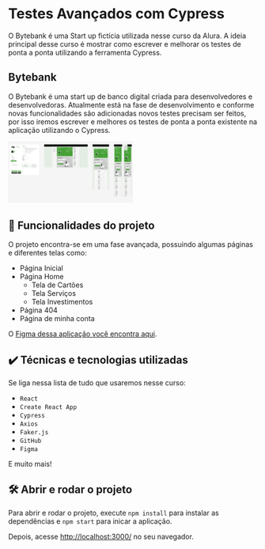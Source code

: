 # Testes Avançados com Cypress

O Bytebank é uma Start up fictícia utilizada nesse curso da Alura. A ideia principal desse curso é mostrar como escrever e melhorar os testes de ponta a ponta utilizando a ferramenta Cypress.

## Bytebank

O Bytebank é uma start up de banco digital criada para desenvolvedores e desenvolvedoras. Atualmente está na fase de desenvolvimento e conforme novas funcionalidades são adicionadas novos testes precisam ser feitos, por isso iremos escrever e melhores os testes de ponta a ponta existente na aplicação utilizando o Cypress.

<img src="screen.png" alt="Imagem do Bytebank" width="50%">


## 🔨 Funcionalidades do projeto

O projeto encontra-se em uma fase avançada, possuindo algumas páginas e diferentes telas como:

- Página Inicial
- Página Home
  - Tela de Cartões
  - Tela Serviços
  - Tela Investimentos
- Página 404
- Página de minha conta

O [Figma dessa aplicação você encontra aqui](https://www.figma.com/file/YJydxY5H8gf5lPLyKWOBbY?embed_host=notion&kind=&node-id=80%3A199&t=rKQJYFpJUumrCTx1-1&viewer=1).

## ✔️ Técnicas e tecnologias utilizadas

Se liga nessa lista de tudo que usaremos nesse curso:

- `React`
- `Create React App`
- `Cypress`
- `Axios`
- `Faker.js`
- `GitHub`
- `Figma`

E muito mais!

## 🛠️ Abrir e rodar o projeto

Para abrir e rodar o projeto, execute `npm install` para instalar as dependências e `npm start` para inicar a aplicação.

Depois, acesse <a href="http://localhost:3000/">http://localhost:3000/</a> no seu navegador.
